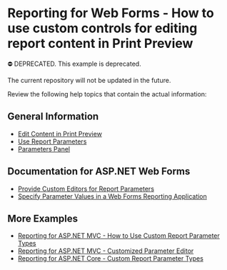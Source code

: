 # Reporting for Web Forms - How to use custom controls for editing report content in Print Preview

⛔ DEPRECATED. This example is deprecated. 

The current repository will not be updated in the future.

Review the following help topics that contain the actual information:

## General Information

- [Edit Content in Print Preview](https://docs.devexpress.com/XtraReports/117343/detailed-guide-to-devexpress-reporting/provide-interactivity/edit-content-in-print-preview)
- [Use Report Parameters](https://docs.devexpress.com/XtraReports/4812/detailed-guide-to-devexpress-reporting/use-report-parameters)
- [Parameters Panel](https://docs.devexpress.com/XtraReports/402960/detailed-guide-to-devexpress-reporting/use-report-parameters/parameters-panel)

## Documentation for ASP.NET Web Forms

- [Provide Custom Editors for Report Parameters](https://docs.devexpress.com/XtraReports/115352/web-reporting/asp-net-webforms-reporting/document-viewer-in-asp-net-webforms-reporting/customization/provide-custom-editors-for-report-parameters?p=netframework)
- [Specify Parameter Values in a Web Forms Reporting Application](https://docs.devexpress.com/XtraReports/401931/web-reporting/asp-net-webforms-reporting/document-viewer-in-asp-net-webforms-reporting/customization/specify-parameter-values)


## More Examples

- [Reporting for ASP.NET MVC - How to Use Custom Report Parameter Types](https://github.com/DevExpress-Examples/reporting-mvc-custom-parameter-editor)
- [Reporting for ASP.NET MVC - Customized Parameter Editor](https://github.com/DevExpress-Examples/reporting-mvc-customized-parameter-editor)
- [Reporting for ASP.NET Core - Custom Report Parameter Types](https://github.com/DevExpress-Examples/reporting-asp-net-core-custom-parameter-editor)
